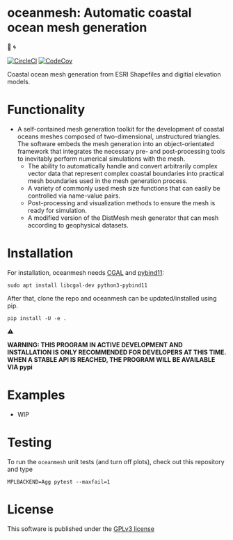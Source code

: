 oceanmesh: Automatic coastal ocean mesh generation
=====================================================
:ocean: :cyclone:

[![CircleCI](https://circleci.com/gh/circleci/circleci-docs.svg?style=svg)](https://circleci.com/gh/CHLNDDEV/oceanmesh)
[![CodeCov](https://codecov.io/gh/CHLNDDEV/oceanmesh/branch/master/graph/badge.svg)](https://codecov.io/gh/CHLNDDEV/oceanmesh)



Coastal ocean mesh generation from ESRI Shapefiles and digitial elevation models.


Functionality
=============

* A self-contained mesh generation toolkit for the development of coastal oceans meshes composed of two-dimensional, unstructured triangles. The software embeds the mesh generation into an object-orientated framework that integrates the necessary pre- and post-processing tools to inevitably perform numerical simulations with the mesh.
    * The ability to automatically handle and convert arbitrarily complex vector data that represent complex coastal boundaries into practical mesh boundaries used in the mesh generation process.
    * A variety of commonly used mesh size functions that can easily be controlled via name-value pairs.
    * Post-processing and visualization methods to ensure the mesh is ready for simulation.
    * A modified version of the DistMesh mesh generator that can mesh according to geophysical datasets.

Installation
============

For installation, oceanmesh needs [CGAL](https://www.cgal.org/) and
[pybind11](https://github.com/pybind/pybind11):

    sudo apt install libcgal-dev python3-pybind11

After that, clone the repo and oceanmesh can be updated/installed using pip.

    pip install -U -e .

:warning:

**WARNING: THIS PROGRAM IN ACTIVE DEVELOPMENT AND INSTALLATION IS ONLY RECOMMENDED FOR DEVELOPERS AT THIS TIME. WHEN A STABLE API IS REACHED, THE PROGRAM WILL BE AVAILABLE VIA pypi**

Examples
==========

* WIP

Testing
============

To run the `oceanmesh` unit tests (and turn off plots), check out this repository and type
```
MPLBACKEND=Agg pytest --maxfail=1
```


License
=======

This software is published under the [GPLv3 license](https://www.gnu.org/licenses/gpl-3.0.en.html)
